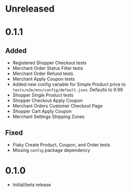 # Unreleased

# 0.1.1

## Added

- Registered Shopper Checkout tests
- Merchant Order Status Filter tests
- Merchant Order Refund tests
- Merchant Apply Coupon tests
- Added new config variable for Simple Product price to `tests/e2e/env/config/default.json`. Defaults to 9.99
- Shopper Single Product tests
- Shopper Checkout Apply Coupon
- Merchant Orders Customer Checkout Page
- Shopper Cart Apply Coupon
- Merchant Settings Shipping Zones

## Fixed

- Flaky Create Product, Coupon, and Order tests
- Missing `config` package dependency

# 0.1.0

- Initial/beta release
